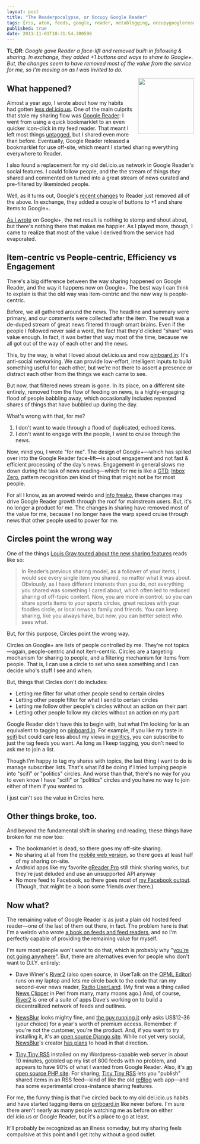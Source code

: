 ```yaml
---
layout: post
title: "The Readerpocalypse, or Occupy Google Reader"
tags: [rss, atom, feeds, google, reader, metablogging, occupygooglereader]
published: true
date: 2011-11-01T10:31:54.300598
---
```


**TL;DR**: <em>Google gave Reader a face-lift and removed built-in
following & sharing. In exchange, they added +1 buttons and ways to
share to Google+. But, the changes seem to have removed most of the
value from the service for me, so I'm moving on as I was invited to
do.</em>

<span style="display: block; float: right; text-decoration: none; border: none; margin: 0 0 1em 1em"><img src="{{ site.baseurl }}/images/2011/11/iLoveRSS-white.gif" style="width: 150px" /></span>

## What happened?

Almost a year ago, I wrote about how my habits had gotten 
[less del.icio.us][]. One of the main culprits that stole my sharing
flow was [Google Reader][]: I went from using a quick bookmarklet to an
even quicker icon-click in my feed reader. That meant I left most
things [untagged][], but I shared even more than before. Eventually,
Google Reader released a bookmarklet for use off-site, which
meant I started sharing everything everywhere to Reader.

[google reader]: http://reader.google.com

I also found a replacement for my old del.icio.us network in Google
Reader's social features. I could follow people, and the the stream of
things *they* shared and commented on turned into a great stream of
news curated and pre-filtered by likeminded people.

Well, as it turns out, Google's [recent changes][] to Reader just
removed all of the above. In exchange, they added a couple of buttons
to +1 and share items to Google+.

[As I wrote][] on Google+, the net result is nothing to stomp and
shout about, but there's nothing there that makes me happier. As I
played more, though, I came to realize that most of the value
I derived from the service had evaporated.

[as i wrote]: https://plus.google.com/114487965928288927815/posts/fgscQet4kxh
[recent changes]: http://googlereader.blogspot.com/2011/10/new-in-reader-fresh-design-and-google.html
[less del.icio.us]: http://decafbad.com/blog/2010/12/18/less-del-icio-us-than-ever-before
[untagged]: http://pinboard.in/u:deusx/untagged/

## Item-centric vs People-centric, Efficiency vs Engagement

There's a big difference between the way sharing happened on Google
Reader, and the way it happens now on Google+. The best way I can
think to explain is that the old way was item-centric and the new
way is people-centric.

Before, we all gathered around the news. The headline and summary were
primary, and our comments were collected after the item. The result
was a de-duped stream of great news filtered through smart brains.
Even if the people I followed never said a word, the fact that they'd
clicked "share" was value enough. In fact, it was better that
way most of the time, because we all got out of the way of each other
and the news.

This, by the way, is what I loved about del.icio.us and now
[pinboard.in][]: It's anti-social networking. We can provide
low-effort, intelligent inputs to build something useful for each
other, but we're not there to assert a presence or distract each other
from the things we each came to see.

[pinboard.in]: http://pinboard.in/u:deusx

But now, that filtered news stream is gone. In its place, on a
different site entirely, removed from the flow of feeding on news, is
a highly-engaging flood of people babbling away, which occasionally
includes repeated shares of things that have bubbled up during the
day.

What's wrong with that, for me?

1. I don't want to wade through a flood of duplicated, echoed items.
1. I don't want to engage with the people, I want to cruise through
   the news.

Now, mind you, I wrote "for me". The design of Google+—which has
spilled over into the Google Reader face-lift—is about engagement and
not fast & efficient processing of the day's news. Engagement in
general slows me down during the task of news reading—which for me is
like a [GTD][], [Inbox Zero][], pattern recognition zen kind of thing
that might not be for most people.

For all I know, as an avowed weirdo and [info freako][], these changes
may drive Google Reader growth through the roof for mainstream users.
But, it's no longer a product for me. The changes in sharing have
removed most of the value for me, because I no longer have the warp
speed cruise through news that other people used to power for me.

[gtd]: http://www.davidco.com/about-gtd
[inbox zero]: http://inboxzero.com/
[info freako]: http://decafbad.com/blog/2004/10/11/allgrowedup

## Circles point the wrong way

One of the things [Louis Gray touted about the new sharing
features][touted] reads like so:

<blockquote>In Reader’s previous sharing model, as a follower of your
items, I would see every single item you shared, no matter what it was
about. Obviously, as I have different interests than you do, not
everything you shared was something I cared about, which often led to
reduced sharing of off-topic content. Now, you are more in control, so
you can share sports items to your sports circles, great recipes with
your foodies circle, or local news to family and friends. You can keep
sharing, like you always have, but now, you can better select who sees
what.</blockquote>

[touted]: https://plus.google.com/100535338638690515335/posts/95ZsWiCG3xS

But, for this purpose, Circles point the wrong way.

Circles on Google+ are lists of people controlled by me. They're not
topics—again, people-centric and not item-centric. Circles are a
targeting mechanism for sharing to people, and a filtering mechanism
for items from people.  That is, I can use a circle to set who sees
something and I can decide who's stuff I see and when.

But, things that Circles don't do includes:

* Letting me filter for what other people send to certain circles
* Letting other people filter for what I send to certain circles
* Letting me follow other people's circles without an action on their
  part
* Letting other people follow my circles without an action on my part

Google Reader didn't have this to begin with, but what I'm looking for
is an equivalent to tagging on [pinboard.in][]. For example, if you
like my taste in [scifi][] but could care less about my views in
[politics][], you can subscribe to just the tag feeds you want. As
long as I keep tagging, you don't need to ask me to join a list.

Though I'm happy to tag my shares with topics, the last thing I want
to do is manage subscriber lists. That's what I'd be doing if I tried
lumping people into "scifi" or "politics" circles.  And worse than
that, there's no way for you to even know I have "scifi" or "politics"
circles and you have no way to join either of them if you wanted to.

I just can't see the value in Circles here.

[scifi]: http://pinboard.in/u:deusx/t:scifi
[politics]: http://pinboard.in/u:deusx/t:politics

## Other things broke, too.

And beyond the fundamental shift in sharing and reading, these things
have broken for me now too:

* The bookmarklet is dead, so there goes my off-site sharing.
* No sharing at all from the [mobile web version][], so there goes at
  least half of my sharing on-site.
* Android apps like my favorite [gReader Pro][] still think sharing
  works, but they're just deluded and use an unsupported API anyway
* No more feed to Facebook, so there goes most of [my Facebook
  output][]. (Though, that might be a boon some friends over there.)

[greader pro]: https://market.android.com/details?id=com.noinnion.android.greader.readerpro&hl=en
[my facebook output]: http://www.facebook.com/lmorchard

## Now what?

The remaining value of Google Reader is as just a plain old hosted
feed reader—one of the last of them out there, in fact. The problem
here is that I'm a weirdo who wrote [a book on feeds and feed readers][], 
and so I'm perfectly capable of providing the remaining
value for myself.

I'm sure most people won't want to do that, which is probably why
"[you're not going anywhere][]". But, there are alternatives even for
people who don't want to D.I.Y. entirely:

* Dave Winer's [River2][] (also open source, in UserTalk on the [OPML
  Editor][]) runs on my laptop and lets me circle back to the code
  that ran my second-ever news reader, [Radio UserLand][].  (My first
  was a thing called [News Clipper][] in Perl from many, many moons
  ago.) And, of course, [River2][] is one of a suite of apps Dave's
  working on to build a decentrallized network of feeds and outlines.

* [NewsBlur][] looks mighty fine, and [the guy running it][] only asks
  US$12-36 (your choice) for a year's worth of premium access.
  Remember: if you're not the customer, you're the product. And, if
  you want to try installing it, it's an [open source Django
  site][newsblur-github]. While not yet very social, [NewsBlur][]'s
  creator [has plans][] to head in that direction.

* [Tiny Tiny RSS][] installed on my Wordpress-capable web server in
  about 10 minutes, gobbled up my list of 800 feeds with no problem,
  and appears to have 90% of what I wanted from Google Reader. Also,
  it's [an open source PHP site][ttrss-github]. For sharing, [Tiny
  Tiny RSS][] lets you "publish" shared items in an RSS feed—kind of
  like the old [reBlog][] web app—and has some experimental
  cross-instance sharing features.

For me, the funny thing is that I've circled back to my old
del.icio.us habits and have started tagging items on [pinboard.in][]
like never before. I'm sure there aren't nearly as many people
watching me as before on either del.icio.us or Google Reader, but it's
a place to go at least.

It'll probably be recognized as an illness
someday, but my sharing feels compulsive at this point and I get itchy
without a good outlet.

[the guy running it]: http://www.samuelclay.com/ "Samuel Clay, that is"
[reblog]: http://reblog.org/
[has plans]: http://blog.newsblur.com/post/11956240785/a-social-feed-reader
[opml editor]: http://home.opml.org/
[newsblur]: http://newsblur.com
[newsblur-github]: https://github.com/samuelclay/NewsBlur
[ttrss-github]: https://github.com/gothfox/Tiny-Tiny-RSS
[you're not going anywhere]: http://www.readwriteweb.com/archives/alternatives_to_google_reader.php
[a book on feeds and feed readers]: http://www.amazon.com/gp/product/0764597582?ie=UTF8&tag=0xdecafbad01-20&linkCode=as2&camp=1789&c%0D%0Areative=9325&creativeASIN=0764597582
[radio userland]: http://radio.userland.com/
[news clipper]: http://newsclipper.sourceforge.net/
[river2]: http://river2.newsriver.org/
[tiny tiny rss]: http://tt-rss.org/
[mobile web version]: http://google.com/reader/i/
[the nothing]: http://www.youtube.com/watch?v=CrG-lsrXKRM
[no turkey]: http://www.youtube.com/watch?v=9cFHAJ5asMk
[not going anywhere]: http://www.readwriteweb.com/archives/alternatives_to_google_reader.php
[rant]: http://brianshih.com/78073742

<!-- vim: set wrap wm=5 syntax=mkd textwidth=70: -->
